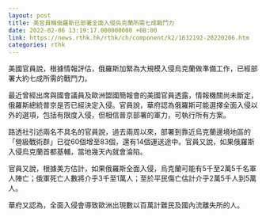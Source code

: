 ```yaml
---
layout: post
title: 美官員稱俄羅斯已部署全面入侵烏克蘭所需七成戰鬥力
date: 2022-02-06 13:19:17.000000000 +08:00
link: https://news.rthk.hk/rthk/ch/component/k2/1632192-20220206.htm
categories: rthk
---
```


美國官員說，根據情報評估，俄羅斯加緊為大規模入侵烏克蘭做準備工作，已經部署大約七成所需的戰鬥力。

最近曾經出席與國會議員及歐洲盟國簡報會的美國官員透露，情報機關尚未斷定，俄羅斯總統普京是否已經決定入侵。官員說，華府認為俄羅斯可能選擇全面入侵以外的選項，包括有限度入侵，但相信普京部署的軍力，可執行所有方案。

路透社引述兩名不具名的官員說，過去兩周以來，部署到靠近烏克蘭邊境地區的「營級戰術群」已從60個增至83個，還有14個運送途中。官員又說，如果俄羅斯入侵烏克蘭首都基輔，當地幾天內就會淪陷。

官員又說，根據美方估計，如果俄羅斯全面入侵，烏克蘭可能有5千至2萬5千名軍人陣亡；俄軍死亡人數將介乎3千至1萬人；至於平民傷亡估計介乎2萬5千人到5萬人。

華府又認為，全面入侵會導致歐洲出現數以百萬計難民及國內流離失所的人。
